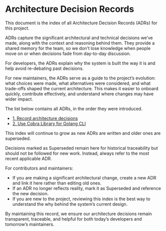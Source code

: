 # Architecture Decision Records

This document is the index of all Architecture Decision Records (ADRs) for this project.

ADRs capture the significant architectural and technical decisions we’ve made, along with the context and reasoning behind them. They provide a shared memory for the team, so we don’t lose knowledge when people move on or when decisions fade from day-to-day discussion.

For developers, the ADRs explain why the system is built the way it is and help avoid re-debating past decisions.

For new maintainers, the ADRs serve as a guide to the project’s evolution: what choices were made, what alternatives were considered, and what trade-offs shaped the current architecture. This makes it easier to onboard quickly, contribute effectively, and understand where changes may have wider impact.

The list below contains all ADRs, in the order they were introduced.

* [1. Record architecture decisions](0001-record-architecture-decisions.md)
* [2. Use Cobra Library for Golang CLI](0002-use-cobra-library-for-golang-cli.md)

This index will continue to grow as new ADRs are written and older ones are superseded.

Decisions marked as Superseded remain here for historical traceability but should not be followed for new work. Instead, always refer to the most recent applicable ADR.

For contributors and maintainers:

* If you are making a significant architectural change, create a new ADR and link it here rather than editing old ones.
* If an ADR no longer reflects reality, mark it as Superseded and reference the new decision.
* If you are new to the project, reviewing this index is the best way to understand the why behind the system’s current design.

By maintaining this record, we ensure our architecture decisions remain transparent, traceable, and helpful for both today’s developers and tomorrow’s maintainers.
